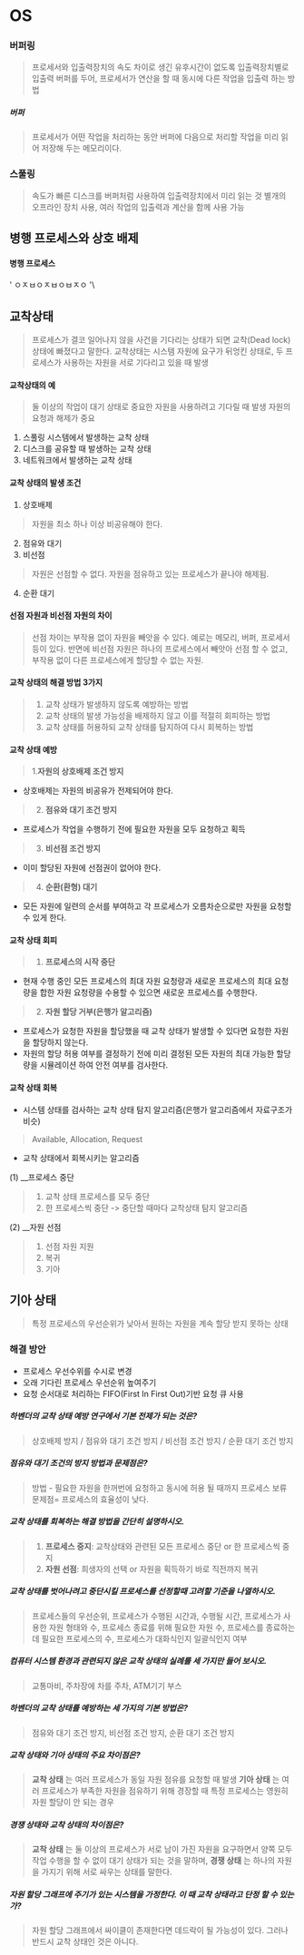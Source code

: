 # OS
### 버퍼링
> 프로세서와 입출력장치의 속도 차이로 생긴 유후시간이 없도록 입출력장치별로 입출력 버퍼를 두어, 
> 프로세서가 연산을 할 때 동시에 다른 작업을 입출력 하는 방법

##### 버퍼
> 프로세서가 어떤 작업을 처리하는 동안 버퍼에 다음으로 처리할 작업을 미리 읽어 저장해 두는 메모리이다.

### 스풀링
> 속도가 빠른 디스크를 버퍼처럼 사용하여 입출력장치에서 미리 읽는 것
> 별개의 오프라인 장치 사용, 여러 작업의 입출력과 계산을 함께 사용 가능
## 병행 프로세스와 상호 배제

#### 병행 프로세스
\' ㅇㅈㅂㅇㅈㅂㅇㅂㅈㅇ '\
## 교착상태
> 프로세스가 결코 일어나지 않을 사건을 기다리는 상태가 되면 교착(Dead lock)상태에 빠졌다고 말한다.
> 교착상태는 시스템 자원에 요구가 뒤엉킨 상태로, 두 프로세스가 사용하는 자원을 서로 기다리고 있을 때 발생

#### 교착상태의 예
> 둘 이상의 작업이 대기 상태로 중요한 자원을 사용하려고 기다릴 때 발생
 자원의 요청과 해제가 중요

1. 스풀링 시스템에서 발생하는 교착 상태
2. 디스크를 공유할 때 발생하는 교착 상태
3. 네트워크에서 발생하는 교착 상태

#### 교착 상태의 발생 조건
1. 상호배제
> 자원을 최소 하나 이상 비공유해야 한다.
2. 점유와 대기
3. 비선점
> 자원은 선점할 수 없다. 자원을 점유하고 있는 프로세스가 끝나야 해제됨.
4. 순환 대기

#### 선점 자원과 비선점 자원의 차이
> 선점 차이는 부작용 없이 자원을 빼앗을 수 있다. 예로는 메모리, 버퍼, 프로세서 등이 있다. 반면에 비선점 자원은 하나의 프로세스에서 빼앗아 선점 할 수 없고, 부작용 없이 다른 프로세스에게 할당할 수 없는 자원.

#### 교착 상태의 해결 방법 3가지
> 1. 교착 상태가 발생하지 않도록 예방하는 방법
> 2. 교착 상태의 발생 가능성을 배제하지 않고 이를 적절히 회피하는 방법
> 3. 교착 상태를 허용하되 교착 상태를 탐지하여 다시 회복하는 방법

#### 교착 상태 예방
> 1.__자원의 상호배제 조건 방지__
  + 상호배제는 자원의 비공유가 전제되어야 한다.
> 2. __점유와 대기 조건 방지__
  + 프로세스가 작업을 수행하기 전에 필요한 자원을 모두 요청하고 획득
> 3. __비선점 조건 방지__
  + 이미 할당된 자원에 선점권이 없어야 한다.
> 4. __순환(환형) 대기__
  + 모든 자원에 일련의 순서를 부여하고 각 프로세스가 오름차순으로만 자원을 요청할 수 있게 한다.

#### 교착 상태 회피
> 1. __프로세스의 시작 중단__
  + 현재 수행 중인 모든 프로세스의 최대 자원 요청량과 새로운 프로세스의 최대 요청량을 합한 자원 요청량을 수용할 수 있으면 새로운 프로세스를 수행한다.
> 2. __자원 할당 거부(은행가 알고리즘)__
  + 프로세스가 요청한 자원을 할당했을 때 교착 상태가 발생할 수 있다면 요청한 자원을 할당하지 않는다. 
  + 자원의 할당 허용 여부를 결정하기 전에 미리 결정된 모든 자원의 최대 가능한 할당량을 시뮬레이션 하여 안전 여부를 검사한다.
  
  
#### 교착 상태 회복
+ 시스템 상태를 검사하는 교착 상태 탐지 알고리즘(은행가 알고리즘에서 자료구조가 비슷)
> Available, Allocation, Request
+ 교착 상태에서 회복시키는 알고리즘

 (1) __프로세스 중단
 
> 1. 교착 상태 프로세스를 모두 중단
> 2. 한 프로세스씩 중단 -> 중단할 때마다 교착상태 탐지 알고리즘

 (2) __자원 선점
> 1. 선점 자원 지원
> 2. 복귀
> 3. 기아

## 기아 상태
> 특정 프로세스의 우선순위가 낮아서 원하는 자원을 계속 할당 받지 못하는 상태

### 해결 방안
+ 프로세스 우선수위를 수시로 변경
+ 오래 기다린 프로세스 우선순위 높여주기
+ 요청 순서대로 처리하는 FIFO(First In First Out)기반 요청 큐 사용

##### 하벤더의 교착 상태 예방 연구에서 기본 전제가 되는 것은?
> 상호배제 방지 / 점유와 대기 조건 방지 / 비선점 조건 방지 / 순환 대기 조건 방지

##### 점유와 대기 조건의 방지 방법과 문제점은?
> 방법 - 필요한 자원을 한꺼번에 요청하고 동시에 허용 될 때까지 프로세스 보류 문제점= 프로세스의 효율성이 낮다.

##### 교착 상태를 회복하는 해결 방법을 간단히 설명하시오.
> 1) __프로세스 중지__: 교착상태와 관련된 모든 프로세스 중단 or 한 프로세스씩 중지
> 2) __자원 선점__: 희생자의 선택 or 자원을 획득하기 바로 직전까지 복귀

##### 교착 상태를 벗어나려고 중단시킬 프로세스를 선정할때 고려할 기준을 나열하시오.
> 프로세스들의 우선순위, 프로세스가 수행된 시간과, 수행될 시간, 프로세스가 사용한 자원 형태와 수, 프로세스 종료를 위해 필요한 자원 수, 프로세스를 종료하는데 필요한 프로세스의 수, 프로세스가 대화식인지 일괄식인지 여부

##### 컴퓨터 시스템 환경과 관련되지 않은 교착 상태의 실례를 세 가지만 들어 보시오.
>  교통마비, 주차장에 차를 주차, ATM기기 부스

##### 하벤더의 교착 상태를 예방하는 세 가지의 기본 방법은?
> 점유와 대기 조건 방지, 비선점 조건 방지, 순환 대기 조건 방지

##### 교착 상태와 기아 상태의 주요 차이점은?
> __교착 상태__ 는 여러 프로세스가 동일 자원 점유를 요청할 때 발생
> __기아 상태__ 는 여러 프로세스가 부족한 자원을 점유하기 위해 경장할 때 특정 프로세스는 영원히 자원 할당이 안 되는 경우

##### 경쟁 상태와 교착 상태의 차이점은?
>  __교착 상태__ 는 둘 이상의 프로세스가 서로 남이 가진 자원을 요구하면서 양쪽 모두 작업 수행을 할 수 없이 대기 상태가 되는 것을 말하며,
__경쟁 상태__ 는 하나의 자원을 가지기 위해 서로 싸우는 상태를 말한다.

##### 자원 할당 그래프에 주기가 있는 시스템을 가정한다. 이 때 교착 상태라고 단정 할 수 있는가?
> 자원 할당 그래프에서 싸이클이 존재한다면 데드락이 될 가능성이 있다. 그러나 반드시 교착 상태인 것은 아니다.
